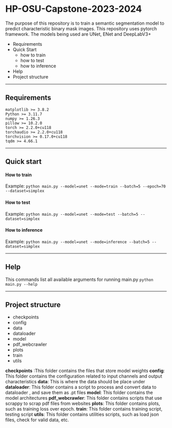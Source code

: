 # HP-OSU-Capstone-2023-2024

The purpose of this repository is to train a semantic segmentation model to predict characteristic binary mask images. This repository uses pytorch framework. The models being used are UNet, ENet and DeepLabV3+

- Requirements
- Quick Start
	- how to train 
	- how to test
	- how to inference
- Help
- Project structure
---
## Requirements
```
matplotlib >= 3.8.2
Python >= 3.11.7
numpy >= 1.26.3
pillow >= 10.2.0
torch >= 2.2.0+cu118
torchaudio >= 2.2.0+cu118
torchvision >= 0.17.0+cu118
tqdm >= 4.66.1
```
---
## Quick start

#### How to train
Example:
`python main.py --model=unet --mode=train --batch=5 --epoch=70 --dataset=simplex`
#### How to test
Example:
`python main.py --model=unet --mode=test --batch=5 --dataset=simplex`
#### How to inference
Example:
`python main.py --model=unet --mode=inference --batch=5 --dataset=simplex`

---
## Help
This commands list all available arguments for running main.py
`python main.py --help`

---
## Project structure

- checkpoints
- config
- data
- dataloader
- model
- pdf_webcrawler
- plots
- train
- utils

**checkpoints** :This folder contains the files that store model weights
**config**: This folder contains the configuration related to input channels and output characteristics
**data**: This is where the data should be place under
**dataloader**: This folder contains a script to process and convert data to dataloader , and save them as .pt files
**model**: This folder contains the model architectures
**pdf_webcrawler**: This folder contains scripts that use scrappy to scrap pdf files from websites
**plots**: This folder contains plots, such as training loss over epoch.
**train**: This folder contains training script, testing script
**utils**: This folder contains utilities scripts, such as load json files, check for valid data, etc.